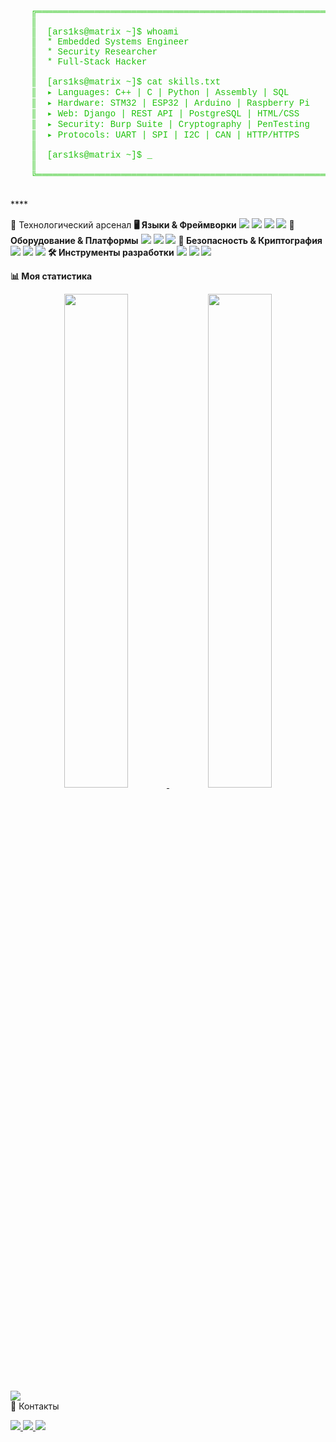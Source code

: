 
<div align="left">
  <pre style="color: #20C20E; font-family: 'Courier New', monospace;">
    ╔════════════════════════════════════════════════════════════════════════════════════════════╗
    ║                                                                                            
    ║  <span style="color: #20C20E;">[ars1ks@matrix ~]$ whoami</span>                                                              
    ║  <span style="color: #20C20E;">* Embedded Systems Engineer</span>                                                          
    ║  <span style="color: #20C20E;">* Security Researcher</span>                                                                
    ║  <span style="color: #20C20E;">* Full-Stack Hacker</span>                                                                  
    ║                                                                                            
    ║  <span style="color: #20C20E;">[ars1ks@matrix ~]$ cat skills.txt</span>                                                    
    ║  <span style="color: #20C20E;">▸ Languages: C++ | C | Python | Assembly | SQL</span>                                       
    ║  <span style="color: #20C20E;">▸ Hardware: STM32 | ESP32 | Arduino | Raspberry Pi</span>                                   
    ║  <span style="color: #20C20E;">▸ Web: Django | REST API | PostgreSQL | HTML/CSS</span>                                     
    ║  <span style="color: #20C20E;">▸ Security: Burp Suite | Cryptography | PenTesting</span>                                    
    ║  <span style="color: #20C20E;">▸ Protocols: UART | SPI | I2C | CAN | HTTP/HTTPS</span>                                      
    ║                                                                                            
    ║  <span style="color: #20C20E;">[ars1ks@matrix ~]$</span> <span style="color: #20C20E; animation: blink 1s infinite;">_</span>                                                             
    ║                                                                                            
    ╚════════════════════════════════════════════════════════════════════════════════════════════╝
  </pre>
</div>****

🔧 Технологический арсенал
**🖥️ Языки & Фреймворки**
<img src="https://img.shields.io/badge/C++-00599C?style=for-the-plastic&logo=c%2B%2B&logoColor=white"/> <img src="https://img.shields.io/badge/C-00599C?style=for-the-plastic&logo=c&logoColor=white"/> <img src="https://img.shields.io/badge/Python-3776AB?style=for-the-plastic&logo=python&logoColor=white"/> <img src="https://img.shields.io/badge/Django-092E20?style=for-the-plastic&logo=django&logoColor=white"/>
**🔌 Оборудование & Платформы**
<img src="https://img.shields.io/badge/STM32-03234B?style=for-the-plastic&logo=stmicroelectronics&logoColor=white"/> <img src="https://img.shields.io/badge/ESP32-E7352C?style=for-the-plastic&logo=espressif&logoColor=white"/> <img src="https://img.shields.io/badge/Arduino-00979D?style=for-the-plastic&logo=arduino&logoColor=white"/>
**🔐 Безопасность & Криптография**
<img src="https://img.shields.io/badge/Burp_Suite-000000?style=for-the-plastic&logo=burpsuite&logoColor=white"/> <img src="https://img.shields.io/badge/Postman-FF6C37?style=for-the-plastic&logo=postman&logoColor=white"/> <img src="https://img.shields.io/badge/Cryptography-013220?style=for-the-plastic&logo=lock&logoColor=white"/>
**🛠️ Инструменты разработки**
<img src="https://img.shields.io/badge/Ghidra-007ACC?style=for-the-plastic&logo=ghidra&logoColor=white"/> <img src="https://img.shields.io/badge/IDA_Pro-000000?style=for-the-plastic&logo=hex-rays&logoColor=white"/> <img src="https://img.shields.io/badge/OpenOCD-3DDC84?style=for-the-plastic"/>

**📊 Моя статистика**
<div align="center"> <a href="https://leetcode.com/ars1ks/"> <img src="https://leetcard.jacoblin.cool/ars1ks?theme=dark&font=Abel&ext=contest" width="45%"/> </a> <img src="https://github-readme-stats.vercel.app/api?username=ars1ks&show_icons=true&theme=dark&hide_border=true&include_all_commits=true" width="45%"/> </div><div align="left"> <img src="https://github-readme-activity-graph.vercel.app/graph?username=ars1ks&theme=react-dark&hide_border=true&area=true"/> </div>
📡 Контакты
<p align="left"> <a href="mailto:your@email.com"> <img src="https://img.shields.io/badge/Email-0078D4?style=for-the-plastic&logo=gmail&logoColor=white"/> </a> <a href="https://t.me/your_telegram"> <img src="https://img.shields.io/badge/Telegram-26A5E4?style=for-the-plastic&logo=telegram&logoColor=white"/> </a> <a href="https://linkedin.com/in/your-profile"> <img src="https://img.shields.io/badge/LinkedIn-0A66C2?style=for-the-plastic&logo=linkedin&logoColor=white"/> </a> </p>
